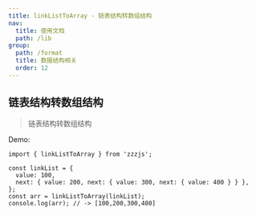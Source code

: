 ```yaml
---
title: linkListToArray - 链表结构转数组结构
nav:
  title: 使用文档
  path: /lib
group:
  path: /format
  title: 数据结构相关
  order: 12
---
```


## 链表结构转数组结构

> 链表结构转数组结构

Demo:

```tsx | pure
import { linkListToArray } from 'zzzjs';

const linkList = {
  value: 100,
  next: { value: 200, next: { value: 300, next: { value: 400 } } },
};
const arr = linkListToArray(linkList);
console.log(arr); // -> [100,200,300,400]
```
